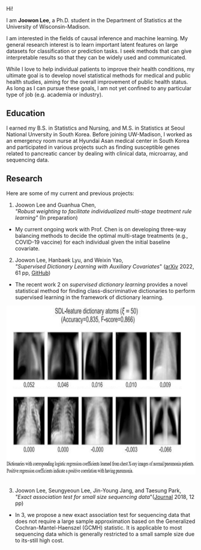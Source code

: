Hi!

I am **Joowon Lee**, a Ph.D. student in the Department of Statistics at the University of Wisconsin-Madison.

I am interested in the fields of causal inference and machine learning. My general research interest is to learn important latent features on large datasets for classification or prediction tasks. I seek methods that can give interpretable results so that they can be widely used and communicated. 

While I love to help individual patients to improve their health conditions, my ultimate goal is to develop novel statistical methods for medical and public health studies, aiming for the overall improvement of public health status. As long as I can pursue these goals, I am not yet confined to any particular type of job (e.g. academia or industry). 


## Education 

I earned my B.S. in Statistics and Nursing, and M.S. in Statistics at Seoul National Unversity in South Korea. Before joining UW-Madison, I worked as an emergency room nurse at Hyundai Asan medical center in South Korea and participated in various projects such as finding susceptible genes related to pancreatic cancer by dealing with clinical data, microarray, and sequencing data.


## Research 

Here are some of my current and previous projects: 

1. Joowon Lee and Guanhua Chen, \
 *"Robust weighting to facilitate individualized multi-stage treatment rule learning"* (In preparation)
 
 - My current ongoing work with Prof. Chen is on developing three-way balancing methods to decide the optimal multi-stage treatments (e.g., COVID-19 vaccine) for each individual given the initial baseline covariate. 

2. Joowon Lee, Hanbaek Lyu, and Weixin Yao,\
*"Supervised Dictionary Learning with Auxiliary Covariates*" ([arXiv](https://arxiv.org/abs/2206.06774) 2022, 61 pp, [GitHub](https://github.com/ljw9510/SDL))

 - The recent work 2 on *supervised dictionary learning* provides a novel statistical method for finding class-discriminative dictionaries to perform supervised learning in the framework of dictionary learning. 

<img src="Figures/SDL_xray_small.png" width="700" height="450">
&nbsp;

3. Joowon Lee, Seungyeoun Lee, Jin-Young Jang, and Taesung Park, \
*"Exact association test for small size sequencing data*"([Journal](https://bmcmedgenomics.biomedcentral.com/articles/10.1186/s12920-018-0344-z) 2018, 12 pp)

 - In 3, we propose a new exact association test for sequencing data that does not require a large sample approximation based on the Generalized Cochran-Mantel-Haenszel (GCMH) statistic. It is applicable to most sequencing data which is generally restricted to a small sample size due to its-still high cost.
